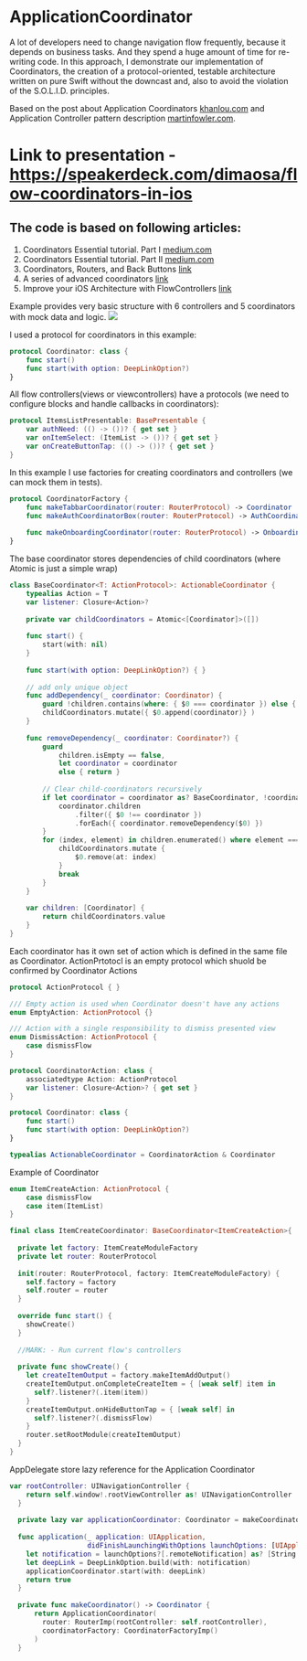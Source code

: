 # ApplicationCoordinator
A lot of developers need to change navigation flow frequently, because it depends on business tasks. And they spend a huge amount of time for re-writing code. In this approach, I demonstrate our implementation of Coordinators, the creation of a protocol-oriented, testable architecture written on pure Swift without the downcast and, also to avoid the violation of the S.O.L.I.D. principles.

Based on the post about Application Coordinators [khanlou.com](http://khanlou.com/2015/10/coordinators-redux/) and Application Controller pattern description [martinfowler.com](http://martinfowler.com/eaaCatalog/applicationController.html).

# Link to presentation - https://speakerdeck.com/dimaosa/flow-coordinators-in-ios

## The code is based on following articles:
1. Coordinators Essential tutorial. Part I [medium.com](https://medium.com/blacklane-engineering/coordinators-essential-tutorial-part-i-376c836e9ba7)
2. Coordinators Essential tutorial. Part II [medium.com](https://medium.com/@panovdev/coordinators-essential-tutorial-part-ii-b5ab3eb4a74)
3. Coordinators, Routers, and Back Buttons [link](https://hackernoon.com/coordinators-routers-and-back-buttons-c58b021b32a)
4. A series of advanced coordinators [link](http://khanlou.com/tag/advanced-coordinators/)
5. Improve your iOS Architecture with FlowControllers [link](http://merowing.info/2016/01/improve-your-ios-architecture-with-flowcontrollers/)

Example provides very basic structure with 6 controllers and 5 coordinators with mock data and logic.
![](/str.jpg)

I used a protocol for coordinators in this example:
```swift
protocol Coordinator: class {
    func start()
    func start(with option: DeepLinkOption?)
}
```
All flow controllers(views or viewcontrollers) have a protocols (we need to configure blocks and handle callbacks in coordinators):
```swift
protocol ItemsListPresentable: BasePresentable {
    var authNeed: (() -> ())? { get set }
    var onItemSelect: (ItemList -> ())? { get set }
    var onCreateButtonTap: (() -> ())? { get set }
}
```
In this example I use factories for creating  coordinators and controllers (we can mock them in tests).
```swift
protocol CoordinatorFactory {
    func makeTabbarCoordinator(router: RouterProtocol) -> Coordinator
    func makeAuthCoordinatorBox(router: RouterProtocol) -> AuthCoordinator
    
    func makeOnboardingCoordinator(router: RouterProtocol) -> OnboardingCoordinator
}
```
The base coordinator stores dependencies of child coordinators (where Atomic is just a simple wrap)
```swift
class BaseCoordinator<T: ActionProtocol>: ActionableCoordinator {
    typealias Action = T
    var listener: Closure<Action>?
  
    private var childCoordinators = Atomic<[Coordinator]>([])
    
    func start() {
        start(with: nil)
    }
    
    func start(with option: DeepLinkOption?) { }
    
    // add only unique object
    func addDependency(_ coordinator: Coordinator) {
        guard !children.contains(where: { $0 === coordinator }) else { return }
        childCoordinators.mutate({ $0.append(coordinator)} )
    }
    
    func removeDependency(_ coordinator: Coordinator?) {
        guard
            children.isEmpty == false,
            let coordinator = coordinator
            else { return }
        
        // Clear child-coordinators recursively
        if let coordinator = coordinator as? BaseCoordinator, !coordinator.children.isEmpty {
            coordinator.children
                .filter({ $0 !== coordinator })
                .forEach({ coordinator.removeDependency($0) })
        }
        for (index, element) in children.enumerated() where element === coordinator {
            childCoordinators.mutate {
                $0.remove(at: index)
            }
            break
        }
    }
    
    var children: [Coordinator] {
        return childCoordinators.value
    }
}
```
Each coordinator has it own set of action which is defined in the same file as Coordinator. ActionPrtotocl is an empty protocol which shuold be confirmed by Coordinator Actions
```swift
protocol ActionProtocol { }

/// Empty action is used when Coordinator doesn't have any actions
enum EmptyAction: ActionProtocol {}

/// Action with a single responsibility to dismiss presented view
enum DismissAction: ActionProtocol {
    case dismissFlow
}

protocol CoordinatorAction: class {
    associatedtype Action: ActionProtocol
    var listener: Closure<Action>? { get set }
}

protocol Coordinator: class {
    func start()
    func start(with option: DeepLinkOption?)
}

typealias ActionableCoordinator = CoordinatorAction & Coordinator
```
Example of Coordinator
```swift
enum ItemCreateAction: ActionProtocol {
    case dismissFlow
    case item(ItemList)
}

final class ItemCreateCoordinator: BaseCoordinator<ItemCreateAction>{
    
  private let factory: ItemCreateModuleFactory
  private let router: RouterProtocol
  
  init(router: RouterProtocol, factory: ItemCreateModuleFactory) {
    self.factory = factory
    self.router = router
  }
  
  override func start() {
    showCreate()
  }
  
  //MARK: - Run current flow's controllers
  
  private func showCreate() {
    let createItemOutput = factory.makeItemAddOutput()
    createItemOutput.onCompleteCreateItem = { [weak self] item in
      self?.listener?(.item(item))
    }
    createItemOutput.onHideButtonTap = { [weak self] in
      self?.listener?(.dismissFlow)
    }
    router.setRootModule(createItemOutput)
  }
}
```
AppDelegate store lazy reference for the Application Coordinator
```swift
var rootController: UINavigationController {
    return self.window!.rootViewController as! UINavigationController
  }
  
  private lazy var applicationCoordinator: Coordinator = makeCoordinator()
  
  func application(_ application: UIApplication,
                   didFinishLaunchingWithOptions launchOptions: [UIApplicationLaunchOptionsKey: Any]?) -> Bool {
    let notification = launchOptions?[.remoteNotification] as? [String: AnyObject]
    let deepLink = DeepLinkOption.build(with: notification)
    applicationCoordinator.start(with: deepLink)
    return true
  }
  
  private func makeCoordinator() -> Coordinator {
      return ApplicationCoordinator(
        router: RouterImp(rootController: self.rootController),
        coordinatorFactory: CoordinatorFactoryImp()
      )
  }
```
